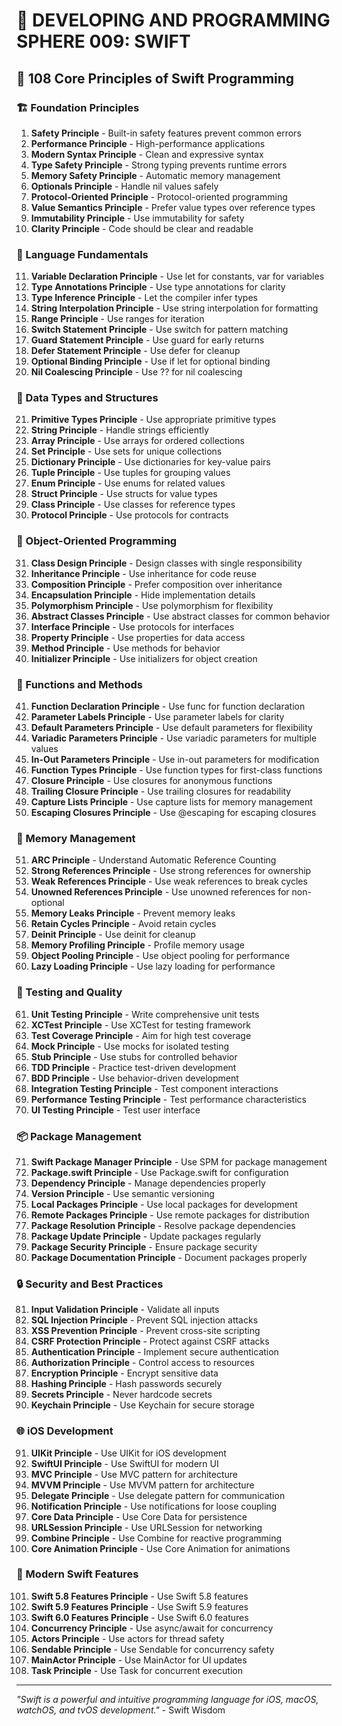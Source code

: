 # 🌟 DEVELOPING AND PROGRAMMING SPHERE 009: SWIFT

## 🍎 108 Core Principles of Swift Programming

### 🏗️ Foundation Principles

1. **Safety Principle** - Built-in safety features prevent common errors
2. **Performance Principle** - High-performance applications
3. **Modern Syntax Principle** - Clean and expressive syntax
4. **Type Safety Principle** - Strong typing prevents runtime errors
5. **Memory Safety Principle** - Automatic memory management
6. **Optionals Principle** - Handle nil values safely
7. **Protocol-Oriented Principle** - Protocol-oriented programming
8. **Value Semantics Principle** - Prefer value types over reference types
9. **Immutability Principle** - Use immutability for safety
10. **Clarity Principle** - Code should be clear and readable

### 🎯 Language Fundamentals

11. **Variable Declaration Principle** - Use let for constants, var for variables
12. **Type Annotations Principle** - Use type annotations for clarity
13. **Type Inference Principle** - Let the compiler infer types
14. **String Interpolation Principle** - Use string interpolation for formatting
15. **Range Principle** - Use ranges for iteration
16. **Switch Statement Principle** - Use switch for pattern matching
17. **Guard Statement Principle** - Use guard for early returns
18. **Defer Statement Principle** - Use defer for cleanup
19. **Optional Binding Principle** - Use if let for optional binding
20. **Nil Coalescing Principle** - Use ?? for nil coalescing

### 🧮 Data Types and Structures

21. **Primitive Types Principle** - Use appropriate primitive types
22. **String Principle** - Handle strings efficiently
23. **Array Principle** - Use arrays for ordered collections
24. **Set Principle** - Use sets for unique collections
25. **Dictionary Principle** - Use dictionaries for key-value pairs
26. **Tuple Principle** - Use tuples for grouping values
27. **Enum Principle** - Use enums for related values
28. **Struct Principle** - Use structs for value types
29. **Class Principle** - Use classes for reference types
30. **Protocol Principle** - Use protocols for contracts

### 🎨 Object-Oriented Programming

31. **Class Design Principle** - Design classes with single responsibility
32. **Inheritance Principle** - Use inheritance for code reuse
33. **Composition Principle** - Prefer composition over inheritance
34. **Encapsulation Principle** - Hide implementation details
35. **Polymorphism Principle** - Use polymorphism for flexibility
36. **Abstract Classes Principle** - Use abstract classes for common behavior
37. **Interface Principle** - Use protocols for interfaces
38. **Property Principle** - Use properties for data access
39. **Method Principle** - Use methods for behavior
40. **Initializer Principle** - Use initializers for object creation

### 🔧 Functions and Methods

41. **Function Declaration Principle** - Use func for function declaration
42. **Parameter Labels Principle** - Use parameter labels for clarity
43. **Default Parameters Principle** - Use default parameters for flexibility
44. **Variadic Parameters Principle** - Use variadic parameters for multiple values
45. **In-Out Parameters Principle** - Use in-out parameters for modification
46. **Function Types Principle** - Use function types for first-class functions
47. **Closure Principle** - Use closures for anonymous functions
48. **Trailing Closure Principle** - Use trailing closures for readability
49. **Capture Lists Principle** - Use capture lists for memory management
50. **Escaping Closures Principle** - Use @escaping for escaping closures

### 🚀 Memory Management

51. **ARC Principle** - Understand Automatic Reference Counting
52. **Strong References Principle** - Use strong references for ownership
53. **Weak References Principle** - Use weak references to break cycles
54. **Unowned References Principle** - Use unowned references for non-optional
55. **Memory Leaks Principle** - Prevent memory leaks
56. **Retain Cycles Principle** - Avoid retain cycles
57. **Deinit Principle** - Use deinit for cleanup
58. **Memory Profiling Principle** - Profile memory usage
59. **Object Pooling Principle** - Use object pooling for performance
60. **Lazy Loading Principle** - Use lazy loading for performance

### 🧪 Testing and Quality

61. **Unit Testing Principle** - Write comprehensive unit tests
62. **XCTest Principle** - Use XCTest for testing framework
63. **Test Coverage Principle** - Aim for high test coverage
64. **Mock Principle** - Use mocks for isolated testing
65. **Stub Principle** - Use stubs for controlled behavior
66. **TDD Principle** - Practice test-driven development
67. **BDD Principle** - Use behavior-driven development
68. **Integration Testing Principle** - Test component interactions
69. **Performance Testing Principle** - Test performance characteristics
70. **UI Testing Principle** - Test user interface

### 📦 Package Management

71. **Swift Package Manager Principle** - Use SPM for package management
72. **Package.swift Principle** - Use Package.swift for configuration
73. **Dependency Principle** - Manage dependencies properly
74. **Version Principle** - Use semantic versioning
75. **Local Packages Principle** - Use local packages for development
76. **Remote Packages Principle** - Use remote packages for distribution
77. **Package Resolution Principle** - Resolve package dependencies
78. **Package Update Principle** - Update packages regularly
79. **Package Security Principle** - Ensure package security
80. **Package Documentation Principle** - Document packages properly

### 🔒 Security and Best Practices

81. **Input Validation Principle** - Validate all inputs
82. **SQL Injection Principle** - Prevent SQL injection attacks
83. **XSS Prevention Principle** - Prevent cross-site scripting
84. **CSRF Protection Principle** - Protect against CSRF attacks
85. **Authentication Principle** - Implement secure authentication
86. **Authorization Principle** - Control access to resources
87. **Encryption Principle** - Encrypt sensitive data
88. **Hashing Principle** - Hash passwords securely
89. **Secrets Principle** - Never hardcode secrets
90. **Keychain Principle** - Use Keychain for secure storage

### 🌐 iOS Development

91. **UIKit Principle** - Use UIKit for iOS development
92. **SwiftUI Principle** - Use SwiftUI for modern UI
93. **MVC Principle** - Use MVC pattern for architecture
94. **MVVM Principle** - Use MVVM pattern for architecture
95. **Delegate Principle** - Use delegate pattern for communication
96. **Notification Principle** - Use notifications for loose coupling
97. **Core Data Principle** - Use Core Data for persistence
98. **URLSession Principle** - Use URLSession for networking
99. **Combine Principle** - Use Combine for reactive programming
100. **Core Animation Principle** - Use Core Animation for animations

### 🚀 Modern Swift Features

101. **Swift 5.8 Features Principle** - Use Swift 5.8 features
102. **Swift 5.9 Features Principle** - Use Swift 5.9 features
103. **Swift 6.0 Features Principle** - Use Swift 6.0 features
104. **Concurrency Principle** - Use async/await for concurrency
105. **Actors Principle** - Use actors for thread safety
106. **Sendable Principle** - Use Sendable for concurrency safety
107. **MainActor Principle** - Use MainActor for UI updates
108. **Task Principle** - Use Task for concurrent execution

---

*"Swift is a powerful and intuitive programming language for iOS, macOS, watchOS, and tvOS development."* - Swift Wisdom
